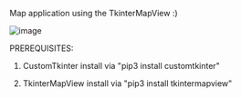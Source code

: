Map application using the TkinterMapView :)

![image](https://user-images.githubusercontent.com/114855855/206954371-ffaf8dd9-0630-48b5-b229-1e5833106f1f.png)

PREREQUISITES: 

1. CustomTkinter 
    install via "pip3 install customtkinter"
    
2. TkinterMapView
    install via "pip3 install tkintermapview"

